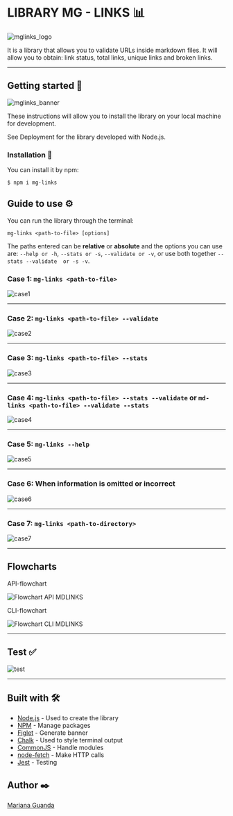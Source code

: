 
# LIBRARY MG - LINKS 📊

![mglinks_logo](https://user-images.githubusercontent.com/74887104/151617963-77688102-934c-4cfc-b051-a24e9c8f9f4b.png)

It is a library that allows you to validate URLs inside markdown files. It will allow you to obtain: link status, total links, unique links and broken links.

***
## Getting started 🚀

![mglinks_banner](https://user-images.githubusercontent.com/74887104/151600044-e1081daa-c58a-45cd-b6dc-8994cff2d584.jpg)

These instructions will allow you to install the library on your local machine for development.

See Deployment for the library developed with Node.js.

### Installation 🔧
You can install it by npm:

```
$ npm i mg-links
```

## Guide to use ⚙️
You can run the library through the terminal:

```
mg-links <path-to-file> [options]
```

The paths entered can be **relative** or **absolute** and the options you can use are: `--help or -h`, `--stats or -s`, `--validate or -v`, or use both together `--stats --validate  or -s -v`.

### Case 1: `mg-links <path-to-file>`

![case1](https://user-images.githubusercontent.com/74887104/151602513-e840e3ad-eca2-488b-8ee5-15bae39fa3f7.png)

***
### Case 2: `mg-links <path-to-file> --validate`

![case2](https://user-images.githubusercontent.com/74887104/151602746-8e0db320-287c-4c3e-b1ff-cc9735807a95.jpg)

***
### Case 3: `mg-links <path-to-file> --stats`

![case3](https://user-images.githubusercontent.com/74887104/151602905-af398617-1dc1-465a-88f0-8023c8768cc3.jpg)

***
### Case 4: `mg-links <path-to-file> --stats --validate` or `md-links <path-to-file> --validate --stats`

![case4](https://user-images.githubusercontent.com/74887104/151603035-603e5f5a-4862-41bd-87cd-85d8a0e3355f.jpg)

***
### Case 5: `mg-links --help`

![case5](https://user-images.githubusercontent.com/74887104/151603205-f727b7dc-3cf9-4cc7-a95a-77a59525b5fb.jpg)

***
### Case 6: When information is omitted or incorrect

![case6](https://user-images.githubusercontent.com/74887104/151603979-3ca3768d-e3e4-43dc-9182-4c083df009da.jpg)

***
### Case 7:  `mg-links <path-to-directory>`

![case7](https://user-images.githubusercontent.com/74887104/151612350-e37d2414-9048-43d3-b2ec-b9c22d39c6cf.jpg)

***
## Flowcharts

API-flowchart

![Flowchart API MDLINKS](https://user-images.githubusercontent.com/74887104/151604403-2ea2ddb0-a2f4-4106-a6bf-92902a2eed06.jpg)

CLI-flowchart

![Flowchart CLI MDLINKS](https://user-images.githubusercontent.com/74887104/151604440-b2386c38-7d0e-427c-aadf-e4b1a6a4f6af.jpg)

***
## Test ✅

![test](https://user-images.githubusercontent.com/74887104/151613263-b60c3012-96c4-41b5-8255-a93d9af7919a.jpg)

***
## Built with 🛠️
* [Node.js](https://nodejs.org/en/) - Used to create the library
* [NPM](https://www.npmjs.com/) - Manage packages
* [Figlet](https://github.com/patorjk/figlet.js) - Generate banner
* [Chalk](https://github.com/chalk/chalk) - Used to style terminal output
* [CommonJS](https://nodejs.org/docs/latest/api/modules.html#modules-commonjs-modules) - Handle modules
* [node-fetch](https://www.npmjs.com/package/node-fetch) - Make HTTP calls
* [Jest](https://jestjs.io/docs/jest-platform) - Testing

## Author ✒️
[Mariana Guanda](https://github.com/marianagdeveloper)
